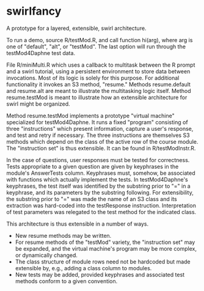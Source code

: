 # swirlfancy

A prototype for a layered, extensible, swirl architecture. 

To run a demo, source R/testMod.R, and call function hi(arg), where arg is one of "default", "alt", or "testMod". The last option will run through the testMod4Daphne test data.

File R/miniMulti.R which uses a callback to multitask between the R prompt and a swirl tutorial, using a persistent environment to store data between invocations. Most of its logic is solely for this purpose. For additional functionality it invokes an S3 method, "resume." Methods resume.default and resume.alt are meant to illustrate the multitasking logic itself. Method resume.testMod is meant to illustrate how an extensible architecture for swirl might be organized.

Method resume.testMod implements a prototype "virtual machine" specialized for testMod4Daphne. It runs a fixed "program" consisting of three "instructions" which present information, capture a user's response, and test and retry if necessary. The three instructions are themselves S3 methods which depend on the class of the active row of the course module. The "instruction set" is thus extensible. It can be found in R/testModInstr.R. 

In the case of questions, user responses must be tested for correctness. Tests appropriate to a given question are given by keyphrases in the module's AnswerTests column. Keyphrases must, somehow, be associated with functions which actually implement the tests. In testMod4Daphne's keyphrases, the test itself was identified by the substring prior to "=" in a keyphrase, and its parameters by the substring following. For extensibility, the substring prior to "=" was made the name of an S3 class and its extraction was hard-coded into the testResponse instruction. Interpretation of test parameters was relegated to the test method for the indicated class.

This architecture is thus extensible in a number of ways.

* New resume methods may be written.
* For resume methods of the "testMod" variety, the "instruction set" may be expanded, and the virtual machine's program may be more complex, or dynamically changed.
* The class structure of module rows need not be hardcoded but made extensible by, e.g., adding a class column to modules.
* New tests may be added, provided keyphrases and associated test methods conform to a given convention.
